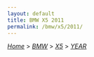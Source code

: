 ```yaml
---
layout: default
title: BMW X5 2011
permalink: /bmw/x5/2011/
---
```

[*Home*](/) > [*BMW*](/bmw/) > [*X5*](/bmw/x5/) > [*YEAR*](/bmw/x5/year/)
